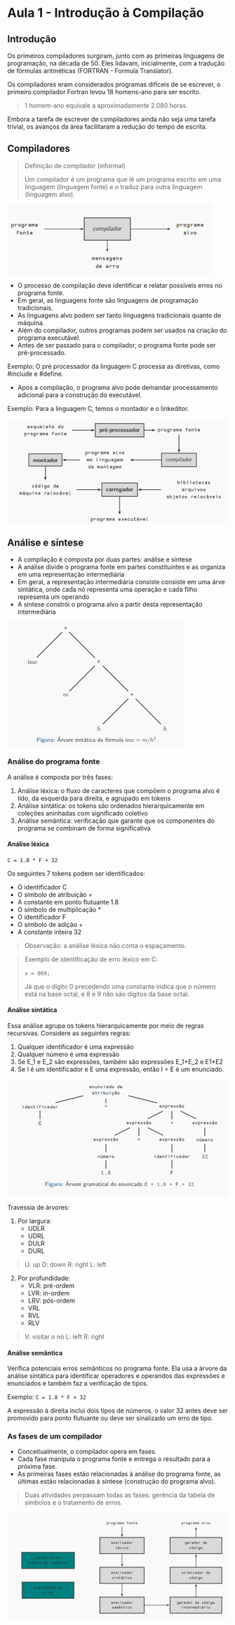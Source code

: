 # Aula 1 - Introdução à Compilação

## Introdução

Os primeiros compiladores surgiram, junto com as primeiras linguagens de programação, na década de 50. Eles lidavam, inicialmente, com a tradução de fórmulas aritméticas (FORTRAN - Formula Translator).

Os compiladores eram considerados programas difíceis de se escrever, o primeiro compilador Fortran levou 18 homens-ano para ser escrito.

> 1 homem-ano equivale a aproximadamente 2.080 horas.

Embora a tarefa de escrever de compiladores ainda não seja uma tarefa trivial, os avanços da área facilitaram a redução do tempo de escrita.

## Compiladores

> Definição de compilador (informal)
>
> Um compilador é um programa que lê um programa escrito em uma linguagem (linguagem fonte) e o traduz para outra linguagem (linguagem alvo).

![](2022-06-22-14-26-27.png)

- O processo de compilação deve identificar e relatar possíveis erros no programa fonte.
- Em geral, as linguagens fonte são linguagens de programação tradicionais.
- As linguagens alvo podem ser tanto linguagens tradicionais quanto de máquina.
- Além do compilador, outros programas podem ser usados na criação do programa executável.
- Antes de ser passado para o compilador, o programa fonte pode ser pré-processado.

Exemplo: O pré processador da linguagem C processa as diretivas, como #include e #define.

- Após a compilação, o programa alvo pode demandar processamento adicional para a construção do executável.

Exemplo: Para a linguagem C, temos o montador e o linkeditor.

![](2022-06-22-15-01-00.png)

## Análise e síntese

- A compilação é composta por duas partes: análise e síntese
- A análise divide o programa fonte em partes constituintes e as organiza em uma representação intermediária
- Em geral, a representação intermediária consiste consiste em uma árve sintática, onde cada nó representa uma operação e cada filho representa um operando
- A síntese constrói o programa alvo a partir desta representação intermediária

![](2022-06-22-15-04-06.png)

### Análise do programa fonte

A análise é composta por três fases:

1. Análise léxica: o fluxo de caracteres que compõem o programa alvo é lido, da esquerda para direita, e agrupado em tokens
2. Análise sintática: os tokens são ordenados hierarquicamente em coleções aninhadas com significado coletivo
3. Análise semântica: verificação que garante que os componentes do programa se combinam de forma significativa

#### Análise léxica

`C = 1.8 * F + 32`

Os seguintes 7 tokens podem ser identificados:

- O identificador C
- O símbolo de atribuição =
- A constante em ponto flutuante 1.8
- O símbolo de multiplicação \*
- O identificador F
- O símbolo de adição +
- A constante inteira 32

> Observação: a análise léxica não conta o espaçamento.

> Exemplo de identificação de erro léxico em C:
>
> `x = 089;`
>
> Já que o dígito 0 precedendo uma constante indica que o número está na base octal, e 8 e 9 não são dígitos da base octal.

#### Análise sintática

Essa análise agrupa os tokens hierarquicamente por meio de regras recursivas. Considere as seguintes regras:

1. Qualquer identificador é uma expressão
2. Qualquer número é uma expressão
3. Se E_1 e E_2 são expressões, também são expressões E_1+E_2 e E1\*E2
4. Se I é um identificador e E uma expressão, então I = E é um enunciado.

![](2022-06-22-15-26-33.png)

Travessia de árvores:

1. Por largura:
   - UDLR
   - UDRL
   - DULR
   - DURL

> U: up
> D: down
> R: right
> L: left

2. Por profundidade:
   - VLR: pré-ordem
   - LVR: in-ordem
   - LRV: pós-ordem
   - VRL
   - RVL
   - RLV

> V: visitar o nó
> L: left
> R: right

#### Análise semântica

Verifica potenciais erros semânticos no programa fonte. Ela usa a árvore da análise sintática para identificar operadores e operandos das expressões e enunciados e também faz a verificação de tipos.

Exemplo:
`C = 1.8 * F + 32`

A expressão à direita inclui dois tipos de números, o valor 32 antes deve ser promovido para ponto flutuante ou deve ser sinalizado um erro de tipo.

### As fases de um compilador

- Conceitualmente, o compilador opera em fases.
- Cada fase manipula o programa fonte e entrega o resultado para a próxima fase.
- As primeiras fases estão relacionadas à análise do programa fonte, as últimas estão relacionadas à síntese (construção do programa alvo).

> Duas atividades perpassam todas as fases: gerência da tabela de símbolos e o tratamento de erros.

![](2022-06-22-15-48-57.png)
